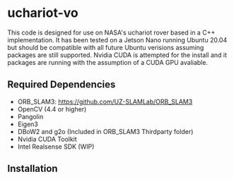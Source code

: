 # uchariot-vo

This code is designed for use on NASA's uchariot rover based in a C++ implementation. It has been tested on a Jetson Nano running Ubuntu 20.04 but should be compatible with all future Ubuntu verisions assuming packages are still supported. Nvidia CUDA is attempted for the install and it packages are running with the assumption of a CUDA GPU avaliable.

## Required Dependencies
* ORB_SLAM3: https://github.com/UZ-SLAMLab/ORB_SLAM3
* OpenCV (4.4 or higher)
* Pangolin
* Eigen3
* DBoW2 and g2o (Included in ORB_SLAM3 Thirdparty folder)
* Nvidia CUDA Toolkit
* Intel Realsense SDK (WIP)

## Installation
